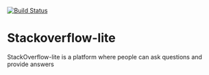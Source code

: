 [![Build Status](https://travis-ci.org/Gidraf/Stackoverflow-lite.svg?branch=get_questions)](https://travis-ci.org/Gidraf/Stackoverflow-lite)

# Stackoverflow-lite
StackOverflow-lite is a platform where people can ask questions and provide answers
